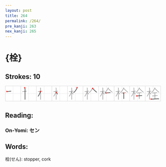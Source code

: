 ```yaml
---
layout: post
title: 264
permalink: /264/
pre_kanji: 263
nex_kanji: 265
---
```


# {栓}

## Strokes: 10

<div class="stroke"><img src="../images/E6A093.png" /></div>

## Reading:

### On-Yomi: セン

## Words:

栓(せん): stopper, cork
